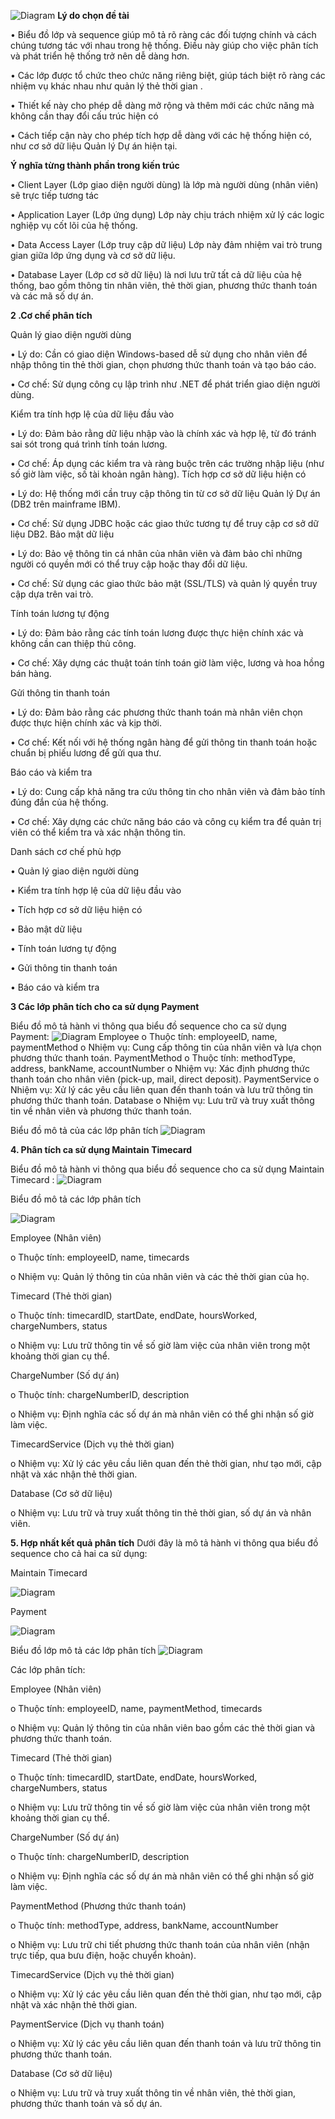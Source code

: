 ![Diagram](https://www.planttext.com/api/plantuml/png/V99D2i8m48NtESNWlbSGVxeH54JTYOinZX9DapADGX5Fvi8ZUGLR5RLnTFlovdsPbrpFbquHaCC-iqhbg7Uu8MZrhI4NO8WbSGkE2c0-Cnbfv1KCN21UewP5BO-np6fhKvrGxZaOj_dKJn-0RfvRep4OxsJAcBscegWY6fX8VdEcn0SJKr8C25rTJpGeLHfxQo7jnTkmtv8EqK4SkSI2vBpdOIDhXAwQlDy-xTt3f2uXITe_rXSwVhYbKiJg7tQXB2KIN-b2IHBqh_-R-i-kP3qQUTKiFzZJBVUlEkHMzM-_0G00__y30000)
**Lý do chọn đề tài**

• Biểu đồ lớp và sequence giúp mô tả rõ ràng các đối tượng chính và cách chúng tương tác với nhau trong hệ thống. Điều này giúp cho việc phân tích và phát triển hệ thống trở nên dễ dàng hơn.

• Các lớp được tổ chức theo chức năng riêng biệt, giúp tách biệt rõ ràng các nhiệm vụ khác nhau như quản lý thẻ thời gian .

• Thiết kế này cho phép dễ dàng mở rộng và thêm mới các chức năng mà không cần thay đổi cấu trúc hiện có

• Cách tiếp cận này cho phép tích hợp dễ dàng với các hệ thống hiện có, như cơ sở dữ liệu Quản lý Dự án hiện tại.

**Ý nghĩa từng thành phần trong kiến trúc**

•  Client Layer (Lớp giao diện người dùng) là lớp mà người dùng (nhân viên) sẽ trực tiếp tương tác

•  Application Layer (Lớp ứng dụng) Lớp này chịu trách nhiệm xử lý các logic nghiệp vụ cốt lõi của hệ thống.

•  Data Access Layer (Lớp truy cập dữ liệu)  Lớp này đảm nhiệm vai trò trung gian giữa lớp ứng dụng và cơ sở dữ liệu.

•  Database Layer (Lớp cơ sở dữ liệu) là nơi lưu trữ tất cả dữ liệu của hệ thống, bao gồm thông tin nhân viên, thẻ thời gian, phương thức thanh toán và các mã số dự án. 


**2 .Cơ chế phân tích**

Quản lý giao diện người dùng

•	Lý do: Cần có giao diện Windows-based dễ sử dụng cho nhân viên để nhập thông tin thẻ thời gian, chọn phương thức thanh toán và tạo báo cáo.

•	Cơ chế: Sử dụng công cụ lập trình như .NET để phát triển giao diện người dùng.

Kiểm tra tính hợp lệ của dữ liệu đầu vào

•	Lý do: Đảm bảo rằng dữ liệu nhập vào là chính xác và hợp lệ, từ đó tránh sai sót trong quá trình tính toán lương.

•	Cơ chế: Áp dụng các kiểm tra và ràng buộc trên các trường nhập liệu (như số giờ làm việc, số tài khoản ngân hàng).
Tích hợp cơ sở dữ liệu hiện có

•	Lý do: Hệ thống mới cần truy cập thông tin từ cơ sở dữ liệu Quản lý Dự án (DB2 trên mainframe IBM).

•	Cơ chế: Sử dụng JDBC hoặc các giao thức tương tự để truy cập cơ sở dữ liệu DB2.
Bảo mật dữ liệu

•	Lý do: Bảo vệ thông tin cá nhân của nhân viên và đảm bảo chỉ những người có quyền mới có thể truy cập hoặc thay đổi dữ liệu.

•	Cơ chế: Sử dụng các giao thức bảo mật (SSL/TLS) và quản lý quyền truy cập dựa trên vai trò.

Tính toán lương tự động

•	Lý do: Đảm bảo rằng các tính toán lương được thực hiện chính xác và không cần can thiệp thủ công.

•	Cơ chế: Xây dựng các thuật toán tính toán giờ làm việc, lương và hoa hồng bán hàng.

Gửi thông tin thanh toán

•	Lý do: Đảm bảo rằng các phương thức thanh toán mà nhân viên chọn được thực hiện chính xác và kịp thời.

•	Cơ chế: Kết nối với hệ thống ngân hàng để gửi thông tin thanh toán hoặc chuẩn bị phiếu lương để gửi qua thư.

Báo cáo và kiểm tra

•	Lý do: Cung cấp khả năng tra cứu thông tin cho nhân viên và đảm bảo tính đúng đắn của hệ thống.

•	Cơ chế: Xây dựng các chức năng báo cáo và công cụ kiểm tra để quản trị viên có thể kiểm tra và xác nhận thông tin.

Danh sách cơ chế phù hợp

•	Quản lý giao diện người dùng

•	Kiểm tra tính hợp lệ của dữ liệu đầu vào

•	Tích hợp cơ sở dữ liệu hiện có

•	Bảo mật dữ liệu

•	Tính toán lương tự động

•	Gửi thông tin thanh toán

•	Báo cáo và kiểm tra

**3 Các lớp phân tích cho ca sử dụng Payment**

Biểu đồ mô tả hành vi thông qua biểu đồ sequence cho ca sử dụng Payment: 
![Diagram](https://www.planttext.com/api/plantuml/png/R951RiCW44Ntd09bdmjuKKKENNXHoGhA0IRuMqKouCBOKiwMHOxKAnGdSQtMtY7cyUTzyNsx7n9JvC5rWWo7ADzTtuKh8FfyROtjoRFSrNHro8VACs9B1Zj9ITRL9gKHHpiZ-Y-YYEb2wJbKfH3pFhb_otc5rEXWMCuBFy2VeH5rzPZhGjOn6AIq0lG4gBAG9t2q6F7R94kt8JfY6xnGvHoauPjjvfaroPpmDI0jDWfCjaihwImrsWOhRj7MmyNPTT2YVUuROcpNcbOSWszjTF-0rpDno6McFnJY1m00__y30000)
Employee
o	Thuộc tính: employeeID, name, paymentMethod
o	Nhiệm vụ: Cung cấp thông tin của nhân viên và lựa chọn phương thức thanh toán.
PaymentMethod
o	Thuộc tính: methodType, address, bankName, accountNumber
o	Nhiệm vụ: Xác định phương thức thanh toán cho nhân viên (pick-up, mail, direct deposit).
PaymentService
o	Nhiệm vụ: Xử lý các yêu cầu liên quan đến thanh toán và lưu trữ thông tin phương thức thanh toán.
Database
o	Nhiệm vụ: Lưu trữ và truy xuất thông tin về nhân viên và phương thức thanh toán.

Biểu đồ mô tả của các lớp phân tích 
![Diagram](https://www.planttext.com/api/plantuml/png/X99BJiCm48RtFiKiGMekm09rqIwwe48g5vZO0qJ43pcJI17goRheaNe571FdOIgndDVtpp_sxNBTDeoUMrqBMMFJm5wxslP4y2q02g0nFEpW2Ih3CMbGKmXFx2lp4JCEUqs6NuW_hGgbrsKipcA4hzAZWex1M-yo92hbASoiaYMQh-CVTPJIjeQFhIx9pwLSzaI-g-IlCm3dhGpyrKeFizteTZDkbv2F0TxPQk5eXumbDWdgAVHHH-cA1_DkS-W0IVKur3g5JFSNcLkNsjCZ5SLpTklCwz0mYTsf_JkS38h9wGgv9QE6poF43m000F__0m00)

**4. Phân tích ca sử dụng Maintain Timecard**

Biểu đồ mô tả hành vi thông qua biểu đồ sequence cho ca sử dụng Maintain Timecard :
![Diagram](https://www.planttext.com/api/plantuml/png/R94nRiCm34LtdeB8tWjuA09N6RmLbNC0Lc9GeRPaKBGBdwr3ZzGhr4hg88sxyZz-FaZVdr_xh2GwzXsGqoHuw8SkpSmmBEFWma1HSTU6dXs9noOgouaSxv0ojit_c6MPmihOlumXfLVAbz3K0Ej5V7XS2Yiyb1FubaR9-97adJsqpJcq5JvBSfmpwYh4KMM6rXR0r1M-i4hWYT6D8aju9S7KQudbwBVvfQCOc927ZkOjid4z3fwKRpgkefOclkykVdSR62BwtnUvCNXAyHIan_5CmtuHBby4y0C00F__0m00)

Biểu đồ mô tả các lớp phân tích 

![Diagram](https://www.planttext.com/api/plantuml/png/Z5F1IiGm5BpdAt9KQ7z0bh9WFGZgPGNFQVhO3JPDUKaA8dwP1p_9Np19cpJTxOAdaddJUJFJzFVxPwyDGsDbHtZ7jAOFSkZK1m3z99IM5ERZOqtlgEXD07icmHqF1aL_38WH4ZZ3LZluIMYpUvs1YdoHMJb2it9yPQKSpDJCU7d_c3pqxJbqKXRrcy9tQ1typ8QT7nMqLhRfe0eSVc9uX1Sh6y3awpu3gxZIMBt4INvpwkmvbrpvRa5p58CHgjzGYiaFWAFWKxMKSWJdESvkbgQ3xAtJYRD0jqERqvVw0hsOAjdeebWNiTM3tpKgCUtHjf72NDkJg2cSMyOQfcCg11SUnl_dqcoyJBLmLjwkTB31TlRIJIxBQbcPRg57ynR8-LVoXAYnERpGp8Un5fBwMRsoTvVQ_tI4_0400F__0m00)

Employee (Nhân viên)

o	Thuộc tính: employeeID, name, timecards

o	Nhiệm vụ: Quản lý thông tin của nhân viên và các thẻ thời gian của họ.

Timecard (Thẻ thời gian)

o	Thuộc tính: timecardID, startDate, endDate, hoursWorked, chargeNumbers, status

o	Nhiệm vụ: Lưu trữ thông tin về số giờ làm việc của nhân viên trong một khoảng thời gian cụ thể.

ChargeNumber (Số dự án)

o	Thuộc tính: chargeNumberID, description

o	Nhiệm vụ: Định nghĩa các số dự án mà nhân viên có thể ghi nhận số giờ làm việc.

TimecardService (Dịch vụ thẻ thời gian)

o	Nhiệm vụ: Xử lý các yêu cầu liên quan đến thẻ thời gian, như tạo mới, cập nhật và xác nhận thẻ thời gian.

Database (Cơ sở dữ liệu)

o	Nhiệm vụ: Lưu trữ và truy xuất thông tin thẻ thời gian, số dự án và nhân viên.

**5. Hợp nhất kết quả phân tích**
Dưới đây là mô tả hành vi thông qua biểu đồ sequence cho cả hai ca sử dụng:

Maintain Timecard

![Diagram](https://www.planttext.com/api/plantuml/png/R94nRiCm34LtdOB8tWjuA09N6Rm5bNC0Lc9GeROaKBG3dor3ZzGhr4hg88spyZz-FaW_v-zj5cGP-awXbSYmwrCN9oALvh6tFc4GsBI-9ulie0b2V4HB6y0CRVCSCyIZNnZpdz4e-87v6kfQgUKYlBpEXHNioWduZ0DdE4N-8gVQvXAQ2lOSBUKCiWXH49vKQmgWwmhUITZJI607vZcyaKhNIucXuDRvjQCOQ9zJXzCQMRaUaaEXkuwRgC6H7hkBtyC6-03kxqNk3DvYE7hkORZGQZiBbozIlm000F__0m00)

Payment

![Diagram](https://www.planttext.com/api/plantuml/png/R951RiCW44Ntd09bdmjuKKKENNXHoGhA0IRuMqKouCBOKiwMHOxKAnGdSQtMtY7cyUTzyNsx7n9JvC5rWWo7ADzTtuKh8FfyROtjoRFSrNHro8VACs9B1Zj9ITRL9gKHHpiZ-Y-YYEb2wJbKfH3pFhb_otc5rEXWMCuBFy2VeH5rzPZhGjOn6AIq0lG4gBAG9t2q6F7R94kt8JfY6xnGvHoauPjjvfaroPpmDI0jDWfCjaihwImrsWOhRj7MmyNPTT2YVUuROcpNcbOSWszjTF-0rpDno6McFnG_0000__y30000)

Biểu đồ lớp mô tả các lớp phân tích
![Diagram](https://www.planttext.com/api/plantuml/png/Z5HBQiCm5Dpx55gsu5oW11DekWWqeP10rxByceZOaj7744fFraMFr2jKbYrPiXNeokZD-CsyURP-ltysKc6XT5DdfCPIefUchVaD07rc2AqGZCVT5ZqXofGjCjo0EHwLeEniAos-DS3K7jI5LmPw2y-MeMW318jA6lILIhK-ZOKY-yf6RLSQjTqhaRQrkyMgDz0_1fUicfSkN0lvpiKLUZzxtAvxA4TRhiiQ2iiX5opESD1D2SBxUWwAXPDKMau3UxyXTVGSjenyLo29eAsYd2KwHNcDhHfxEDtQMTQugWH86HTBpAw7nLem8LmpDJfSohh0Zo0wIeQT8qG4cAWSzZ1z0dQQHzF7OPQksogaJrkpz7pOH685UPn_AlvUg-Dqq96wRAYwf-EfyqpZsLh1YGalodi-OJv6x_9QjZPpu19BrrI0uK7t_yWaxfQ1JPnex3lntc4xA-utth4FdhBZy40YdSb43MFmjyHgLKoZHTNu2l2_TW-5Eyxcts1FyEvIe9TBWMupsMpxKTS45hjD47nZl_l8IrJrGXjpCVLNwny0003__mC0)

Các lớp phân tích:

Employee (Nhân viên)

o	Thuộc tính: employeeID, name, paymentMethod, timecards

o	Nhiệm vụ: Quản lý thông tin của nhân viên bao gồm các thẻ thời gian và phương thức thanh toán.

Timecard (Thẻ thời gian)

o	Thuộc tính: timecardID, startDate, endDate, hoursWorked, chargeNumbers, status

o	Nhiệm vụ: Lưu trữ thông tin về số giờ làm việc của nhân viên trong một khoảng thời gian cụ thể.

ChargeNumber (Số dự án)

o	Thuộc tính: chargeNumberID, description

o	Nhiệm vụ: Định nghĩa các số dự án mà nhân viên có thể ghi nhận số giờ làm việc.

PaymentMethod (Phương thức thanh toán)

o	Thuộc tính: methodType, address, bankName, accountNumber

o	Nhiệm vụ: Lưu trữ chi tiết phương thức thanh toán của nhân viên (nhận trực tiếp, qua bưu điện, hoặc chuyển khoản).

TimecardService (Dịch vụ thẻ thời gian)

o	Nhiệm vụ: Xử lý các yêu cầu liên quan đến thẻ thời gian, như tạo mới, cập nhật và xác nhận thẻ thời gian.

PaymentService (Dịch vụ thanh toán)

o	Nhiệm vụ: Xử lý các yêu cầu liên quan đến thanh toán và lưu trữ thông tin phương thức thanh toán.

Database (Cơ sở dữ liệu)

o	Nhiệm vụ: Lưu trữ và truy xuất thông tin về nhân viên, thẻ thời gian, phương thức thanh toán và số dự án.



